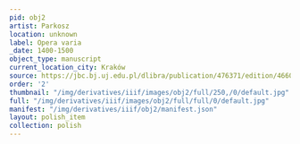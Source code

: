 ```yaml
---
pid: obj2
artist: Parkosz
location: unknown
label: Opera varia
_date: 1400-1500
object_type: manuscript
current_location_city: Kraków
source: https://jbc.bj.uj.edu.pl/dlibra/publication/476371/edition/466092/content
order: '2'
thumbnail: "/img/derivatives/iiif/images/obj2/full/250,/0/default.jpg"
full: "/img/derivatives/iiif/images/obj2/full/full/0/default.jpg"
manifest: "/img/derivatives/iiif/obj2/manifest.json"
layout: polish_item
collection: polish
---
```

